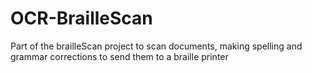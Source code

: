 # OCR-BrailleScan
Part of the brailleScan project to scan documents, making spelling and grammar corrections to send them to a braille printer
